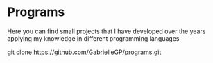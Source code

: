 # Programs
Here you can find small projects that I have developed over the years applying my knowledge in different programming languages

git clone https://github.com/GabrielleGP/programs.git
